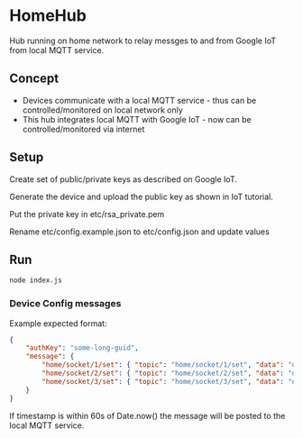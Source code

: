 # HomeHub

Hub running on home network to relay messges to and from Google IoT from local MQTT service.

## Concept

* Devices communicate with a local MQTT service - thus can be controlled/monitored on local network only
* This hub integrates local MQTT with Google IoT - now can be controlled/monitored via internet

## Setup

Create set of public/private keys as described on Google IoT. 

Generate the device and upload the public key as shown in IoT tutorial.

Put the private key in etc/rsa_private.pem

Rename etc/config.example.json to etc/config.json and update values

## Run

```sh
node index.js
```

### Device Config messages

Example expected format:

```json
{ 
    "authKey": "some-long-guid", 
    "message": { 
        "home/socket/1/set": { "topic": "home/socket/1/set", "data": "on", "timestamp": 1511630008593 }, 
        "home/socket/2/set": { "topic": "home/socket/2/set", "data": "on", "timestamp": 1511630008593 }, 
        "home/socket/3/set": { "topic": "home/socket/3/set", "data": "on", "timestamp": 1511630008593 } 
    } 
}
```

If timestamp is within 60s of Date.now() the message will be posted to the local MQTT service.